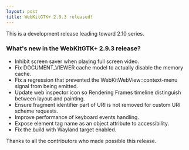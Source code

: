 ```yaml
---
layout: post
title: WebKitGTK+ 2.9.3 released!
---
```


This is a development release leading toward 2.10 series.

### What's new in the WebKitGTK+ 2.9.3 release?

 - Inhibit screen saver when playing full screen video.
 - Fix DOCUMENT_VIEWER cache model to actually disable the memory cache.
 - Fix a regression that prevented the WebKitWebView::context-menu signal
   from being emitted.
 - Update web inspector icon so Rendering Frames timeline distinguish between
   layout and painting.
 - Ensure fragment identifier part of URI is not removed for custom URI scheme
   requests.
 - Improve performance of keyboard events handling.
 - Expose element tag name as an object attribute to accessibility.
 - Fix the build with Wayland target enabled.

Thanks to all the contributors who made possible this release.

